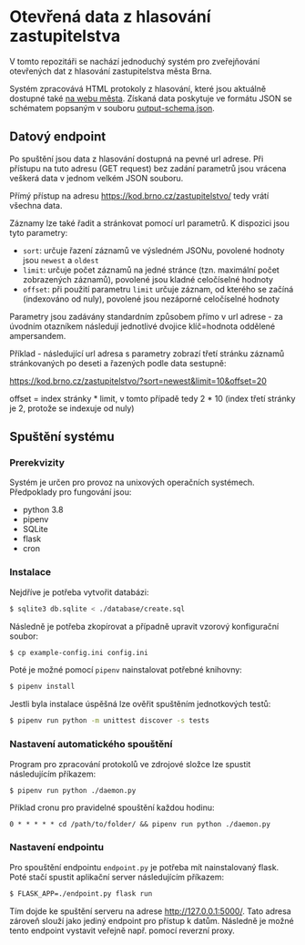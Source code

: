 # Otevřená data z hlasování zastupitelstva

V tomto repozitáři se nachází jednoduchý systém pro zveřejňování
otevřených dat z hlasování zastupitelstva města Brna.

Systém zpracovává HTML protokoly z hlasování, které jsou aktuálně dostupné
také [na webu města](https://www.brno.cz/sprava-mesta/dokumenty-mesta/zapisy-ze-zastupitelstva-mesta-brna/). 
Získaná data poskytuje ve formátu JSON se schématem popsaným v souboru [output-schema.json](./output-schema.json).

## Datový endpoint

Po spuštění jsou data z hlasování dostupná na pevné url adrese. Při přístupu na tuto adresu (GET request) bez zadání
parametrů jsou vrácena veškerá data v jednom velkém JSON souboru.

Přímý přístup na adresu https://kod.brno.cz/zastupitelstvo/ tedy vrátí všechna data.

Záznamy lze také řadit a stránkovat pomocí url parametrů. K dispozici jsou tyto parametry:

- `sort`: určuje řazení záznamů ve výsledném JSONu, povolené hodnoty jsou `newest` a `oldest`
- `limit`: určuje počet záznamů na jedné stránce (tzn. maximální počet zobrazených záznamů), povolené jsou kladné celočíselné hodnoty
- `offset`: při použití parametru `limit` určuje záznam, od kterého se začíná (indexováno od nuly), povolené jsou nezáporné celočíselné hodnoty

Parametry jsou zadávány standardním způsobem přímo v url adrese - za úvodním otazníkem následují jednotlivé dvojice klíč=hodnota oddělené ampersandem.

Příklad - následující url adresa s parametry zobrazí třetí stránku záznamů stránkovaných po deseti a řazených podle data sestupně:

https://kod.brno.cz/zastupitelstvo/?sort=newest&limit=10&offset=20

offset = index stránky * limit, v tomto případě tedy 2 * 10 (index třetí stránky je 2, protože se indexuje od nuly)

## Spuštění systému

### Prerekvizity

Systém je určen pro provoz na unixových operačních systémech. Předpoklady pro fungování jsou:

- python 3.8
- pipenv
- SQLite
- flask
- cron

### Instalace

Nejdříve je potřeba vytvořit databázi:

```bash
$ sqlite3 db.sqlite < ./database/create.sql
```

Následně je potřeba zkopírovat a případně upravit vzorový konfigurační soubor:

```bash
$ cp example-config.ini config.ini
```

Poté je možné pomocí `pipenv` nainstalovat potřebné knihovny: 

```bash
$ pipenv install
```

Jestli byla instalace úspěšná lze ověřit spuštěním jednotkových testů:

```bash
$ pipenv run python -m unittest discover -s tests
```

### Nastavení automatického spouštění

Program pro zpracování protokolů ve zdrojové složce lze spustit následujícím příkazem:

```bash
$ pipenv run python ./daemon.py
```

Příklad cronu pro pravidelné spouštění každou hodinu:

```cron
0 * * * * * cd /path/to/folder/ && pipenv run python ./daemon.py
```

### Nastavení endpointu

Pro spouštění endpointu `endpoint.py` je potřeba mít nainstalovaný flask. Poté stačí 
spustit aplikační server následujícím příkazem:

```bash
$ FLASK_APP=./endpoint.py flask run
```

Tím dojde ke spuštění serveru na adrese http://127.0.0.1:5000/. Tato adresa zároveň slouží jako
jediný endpoint pro přístup k datům. Následně je možné tento endpoint vystavit veřejně např.
pomocí reverzní proxy.

